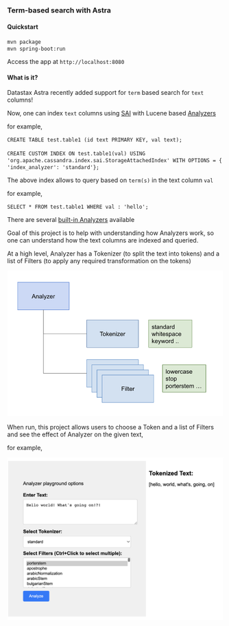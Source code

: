 ### Term-based search with Astra

#### Quickstart

```
mvn package
mvn spring-boot:run
```

Access the app at `http://localhost:8080`

#### What is it? 
Datastax Astra recently added support for `term` based search for `text` columns!

Now, one can index `text` columns using [SAI](https://docs.datastax.com/en/cql/astra/docs/developing/indexing/sai/sai-concepts.html) with Lucene based [Analyzers](https://lucene.apache.org/core/8_0_0/core/org/apache/lucene/analysis/Analyzer.html) 

for example,
```
CREATE TABLE test.table1 (id text PRIMARY KEY, val text);

CREATE CUSTOM INDEX ON test.table1(val) USING 'org.apache.cassandra.index.sai.StorageAttachedIndex' WITH OPTIONS = { 'index_analyzer': 'standard'};
```

The above index allows to query based on `term(s)` in the text column `val`

for example, 
```
SELECT * FROM test.table1 WHERE val : 'hello';
```
There are several [built-in Analyzers](https://github.com/apache/lucene/tree/main/lucene/analysis/common/src/java/org/apache/lucene/analysis) available

Goal of this project is to help with understanding how Analyzers work, so one can understand how the text columns are indexed and queried.

At a high level, Analyzer has a Tokenizer (to split the text into tokens) and a list of Filters (to apply any required transformation on the tokens)

![image](images/ss.png)

When run, this project allows users to choose a Token and a list of Filters and see the effect of Analyzer on the given text,

for example,

![image](images/ss1.png)
